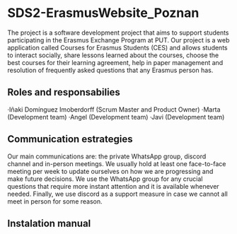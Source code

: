# SDS2-ErasmusWebsite_Poznan
The project is a software development project that aims to support students participating in the Erasmus Exchange Program at PUT.
Our project is a web application called Courses for Erasmus Students (CES) and allows students to interact socially, share lessons learned about the courses, choose the best courses for their learning agreement, help in paper management and resolution of frequently asked questions that any Erasmus person has.

## Roles and responsabilies
  ·Iñaki Domínguez Imoberdorff (Scrum Master and Product Owner)
  ·Marta (Development team)
  ·Angel (Development team)
  ·Javi (Development team)

## Communication estrategies
Our main communications are: the private WhatsApp group, discord channel and in-person meetings. We usually hold at least one face-to-face meeting per week to update ourselves on how we are progressing and make future decisions. We use the WhatsApp group for any crucial questions that require more instant attention and it is available whenever needed. Finally, we use discord as a support measure in case we cannot all meet in person for some reason.

## Instalation manual
